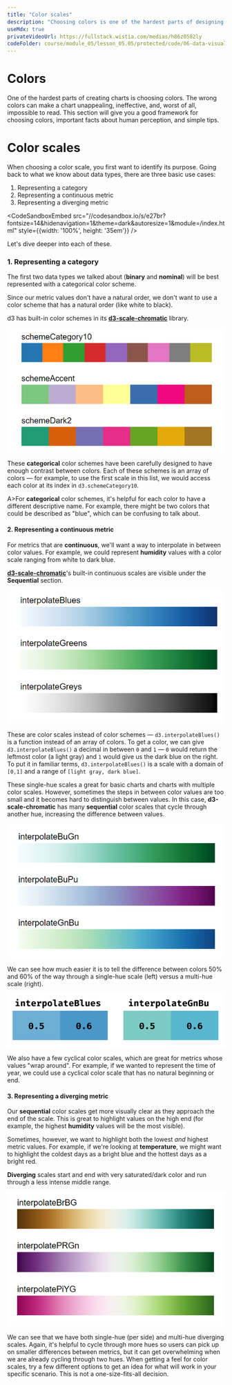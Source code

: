 ```yaml
---
title: "Color scales"
description: "Choosing colors is one of the hardest parts of designing a data visualization! We talk about the three main types of color scales, and related functions that are built into d3."
useMdx: true
privateVideoUrl: https://fullstack.wistia.com/medias/h86z0582ly
codeFolder: course/module_05/lesson_05.05/protected/code/06-data-visualization-basics/end/scales
---
```


# Colors

One of the hardest parts of creating charts is choosing colors. The wrong colors can make a chart unappealing, ineffective, and, worst of all, impossible to read. This section will give you a good framework for choosing colors, important facts about human perception, and simple tips.

# Color scales

When choosing a color scale, you first want to identify its purpose. Going back to what we know about data types, there are three basic use cases:

1. Representing a category
2. Representing a continuous metric
3. Representing a diverging metric

<CodeSandboxEmbed
  src="//codesandbox.io/s/e27br?fontsize=14&hidenavigation=1&theme=dark&autoresize=1&module=/index.html"
  style={{width: '100%', height: '35em'}}
/>

Let's dive deeper into each of these.

### 1. Representing a category

The first two data types we talked about (**binary** and **nominal**) will be best represented with a categorical color scheme.

Since our metric values don't have a natural order, we don't want to use a color scheme that has a natural order (like white to black).

d3 has built-in color schemes in its [**d3-scale-chromatic**](https://github.com/d3/d3-scale-chromatic) library.

![color scales - categorical](./public/images/7-data-visualization-design/scales-categorical.png)

These **categorical** color schemes have been carefully designed to have enough contrast between colors. Each of these schemes is an array of colors — for example, to use the first scale in this list, we would access each color at its index in `d3.schemeCategory10`.

A>For **categorical** color schemes, it's helpful for each color to have a different descriptive name. For example, there might be two colors that could be described as "blue", which can be confusing to talk about.

#### 2. Representing a continuous metric

For metrics that are **continuous**, we'll want a way to interpolate in between color values. For example, we could represent **humidity** values with a color scale ranging from white to dark blue.

[**d3-scale-chromatic**](https://github.com/d3/d3-scale-chromatic)'s built-in continuous scales are visible under the **Sequential** section.

![color scales - sequential](./public/images/7-data-visualization-design/scales-sequential.png)

These are color scales instead of color schemes — `d3.interpolateBlues()` is a function instead of an array of colors. To get a color, we can give `d3.interpolateBlues()` a decimal in between `0` and `1` — `0` would return the leftmost color (a light gray) and `1` would give us the dark blue on the right. To put it in familiar terms, `d3.interpolateBlues()` is a scale with a domain of `[0,1]` and a range of `[light gray, dark blue]`.

These single-hue scales a great for basic charts and charts with multiple color scales. However, sometimes the steps in between color values are too small and it becomes hard to distinguish between values. In this case, **d3-scale-chromatic** has many **sequential** color scales that cycle through another hue, increasing the difference between values.

![color scales - sequential](./public/images/7-data-visualization-design/scales-sequential-multi.png)

We can see how much easier it is to tell the difference between colors 50% and 60% of the way through a single-hue scale (left) versus a multi-hue scale (right).

![color scales - sequential - diff](./public/images/7-data-visualization-design/scales-sequental-diff.png)

We also have a few cyclical color scales, which are great for metrics whose values "wrap around". For example, if we wanted to represent the time of year, we could use a cyclical color scale that has no natural beginning or end.

#### 3. Representing a diverging metric

Our **sequential** color scales get more visually clear as they approach the end of the scale. This is great to highlight values on the high end (for example, the highest **humidity** values will be the most visible).

Sometimes, however, we want to highlight both the lowest _and_ highest metric values. For example, if we're looking at **temperature**, we might want to highlight the coldest days as a bright blue and the hottest days as a bright red.

**Diverging** scales start and end with very saturated/dark color and run through a less intense middle range.

![color scales - diverging](./public/images/7-data-visualization-design/scales-diverging.png)

We can see that we have both single-hue (per side) and multi-hue diverging scales. Again, it's helpful to cycle through more hues so users can pick up on smaller differences between metrics, but it can get overwhelming when we are already cycling through two hues. When getting a feel for color scales, try a few different options to get an idea for what will work in your specific scenario. This is not a one-size-fits-all decision.
